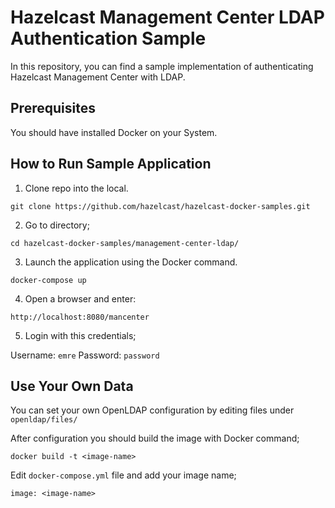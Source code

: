 <h1>Hazelcast Management Center LDAP Authentication Sample</h1>

In this repository, you can find a sample implementation of authenticating Hazelcast Management Center with LDAP.

<h2>Prerequisites</h2>

You should have installed Docker on your System.

<h2>How to Run Sample Application</h2>

1. Clone repo into the local.
 
 `git clone https://github.com/hazelcast/hazelcast-docker-samples.git`

2. Go to directory;

`cd hazelcast-docker-samples/management-center-ldap/`

3. Launch the application using the Docker command. 

`docker-compose up`

4. Open a browser and enter:
 
 `http://localhost:8080/mancenter`

5. Login with this credentials;

Username: `emre` Password: `password`


<h2>Use Your Own Data</h2>

You can set your own OpenLDAP configuration by editing files under `openldap/files/`

After configuration you should build the image with Docker command;

`docker build -t <image-name>`

Edit `docker-compose.yml` file and add your image name;
 
 `image: <image-name>`

